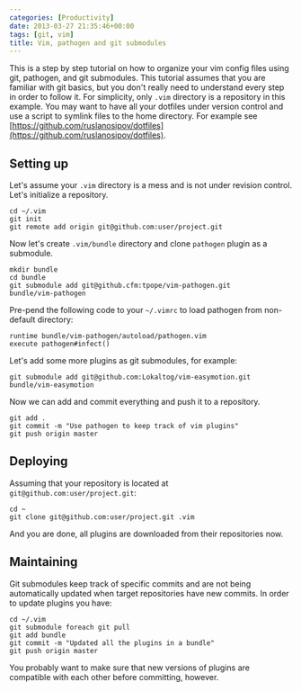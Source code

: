 ```yaml
---
categories: [Productivity]
date: 2013-03-27 21:35:46+00:00
tags: [git, vim]
title: Vim, pathogen and git submodules
---
```


This is a step by step tutorial on how to organize your vim config files using git, pathogen, and git submodules. This tutorial assumes that you are familiar with git basics, but you don't really need to understand every step in order to follow it. For simplicity, only `.vim` directory is a repository in this example. You may want to have all your dotfiles under version control and use a script to symlink files to the home directory. For example see [https://github.com/ruslanosipov/dotfiles](https://github.com/ruslanosipov/dotfiles).

## Setting up

Let's assume your `.vim` directory is a mess and is not under revision control. Let's initialize a repository.

    cd ~/.vim
    git init
    git remote add origin git@github.com:user/project.git

Now let's create `.vim/bundle` directory and clone `pathogen` plugin as a submodule.

    mkdir bundle
    cd bundle
    git submodule add git@github.cfm:tpope/vim-pathogen.git
    bundle/vim-pathogen

Pre-pend the following code to your `~/.vimrc` to load pathogen from non-default directory:

    runtime bundle/vim-pathogen/autoload/pathogen.vim
    execute pathogen#infect()

Let's add some more plugins as git submodules, for example:

    git submodule add git@github.com:Lokaltog/vim-easymotion.git
    bundle/vim-easymotion

Now we can add and commit everything and push it to a repository.

    git add .
    git commit -m "Use pathogen to keep track of vim plugins"
    git push origin master

## Deploying

Assuming that your repository is located at `git@github.com:user/project.git`:

    cd ~
    git clone git@github.com:user/project.git .vim

And you are done, all plugins are downloaded from their repositories now.

## Maintaining

Git submodules keep track of specific commits and are not being automatically updated when target repositories have new commits. In order to update plugins you have:

    cd ~/.vim
    git submodule foreach git pull
    git add bundle
    git commit -m "Updated all the plugins in a bundle"
    git push origin master

You probably want to make sure that new versions of plugins are compatible with each other before committing, however.
